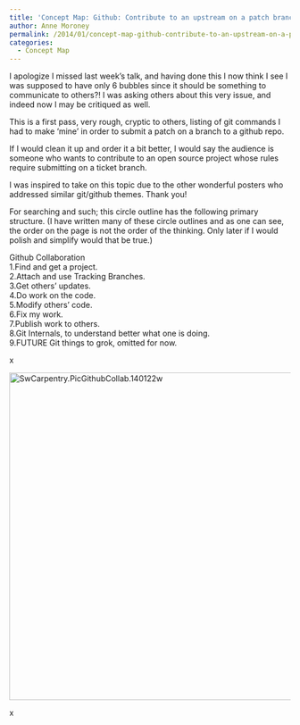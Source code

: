 ```yaml
---
title: 'Concept Map: Github: Contribute to an upstream on a patch branch'
author: Anne Moroney
permalink: /2014/01/concept-map-github-contribute-to-an-upstream-on-a-patch-branch/
categories:
  - Concept Map
---
```

I apologize I missed last week&#8217;s talk, and having done this I now think I see I was supposed to have only 6 bubbles since it should be something to communicate to others?! I was asking others about this very issue, and indeed now I may be critiqued as well.

This is a first pass, very rough, cryptic to others, listing of git commands I had to make &#8216;mine&#8217; in order to submit a patch on a branch to a github repo.

If I would clean it up and order it a bit better, I would say the audience is someone who wants to contribute to an open source project whose rules require submitting on a ticket branch.

I was inspired to take on this topic due to the other wonderful posters who addressed similar git/github themes. Thank you!

For searching and such; this circle outline has the following primary structure. (I have written many of these circle outlines and as one can see, the order on the page is not the order of the thinking. Only later if I would polish and simplify would that be true.)

Github Collaboration  
1.Find and get a project.  
2.Attach and use Tracking Branches.  
3.Get others&#8217; updates.  
4.Do work on the code.  
5.Modify others&#8217; code.  
6.Fix my work.  
7.Publish work to others.  
8.Git Internals, to understand better what one is doing.  
9.FUTURE Git things to grok, omitted for now.

x

[<img class="alignnone size-full wp-image-5618" alt="SwCarpentry.PicGithubCollab.140122w" src="http://teaching.software-carpentry.org/wp-content/uploads/2014/01/SwCarpentry.PicGithubCollab.140122w.png" width="604" height="587" />][1]

x

 [1]: http://teaching.software-carpentry.org/wp-content/uploads/2014/01/SwCarpentry.PicGithubCollab.140122w.png
